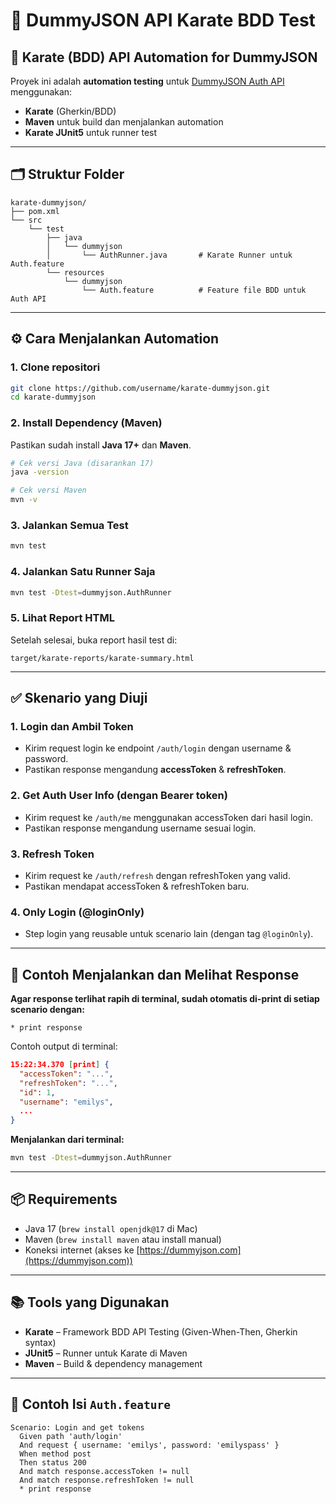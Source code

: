 # 🧪 DummyJSON API Karate BDD Test

## 🚀 Karate (BDD) API Automation for DummyJSON

Proyek ini adalah **automation testing** untuk [DummyJSON Auth API](https://dummyjson.com/docs/auth) menggunakan:

* **Karate** (Gherkin/BDD)
* **Maven** untuk build dan menjalankan automation
* **Karate JUnit5** untuk runner test

---

## 🗂️ Struktur Folder

```
karate-dummyjson/
├── pom.xml
└── src
    └── test
        ├── java
        │   └── dummyjson
        │       └── AuthRunner.java       # Karate Runner untuk Auth.feature
        └── resources
            └── dummyjson
                └── Auth.feature          # Feature file BDD untuk Auth API
```

---

## ⚙️ Cara Menjalankan Automation

### 1. **Clone repositori**

```bash
git clone https://github.com/username/karate-dummyjson.git
cd karate-dummyjson
```

### 2. **Install Dependency (Maven)**

Pastikan sudah install **Java 17+** dan **Maven**.

```bash
# Cek versi Java (disarankan 17)
java -version

# Cek versi Maven
mvn -v
```

### 3. **Jalankan Semua Test**

```bash
mvn test
```

### 4. **Jalankan Satu Runner Saja**

```bash
mvn test -Dtest=dummyjson.AuthRunner
```

### 5. **Lihat Report HTML**

Setelah selesai, buka report hasil test di:

```
target/karate-reports/karate-summary.html
```

---

## ✅ Skenario yang Diuji

### 1. **Login dan Ambil Token**

* Kirim request login ke endpoint `/auth/login` dengan username & password.
* Pastikan response mengandung **accessToken** & **refreshToken**.

### 2. **Get Auth User Info (dengan Bearer token)**

* Kirim request ke `/auth/me` menggunakan accessToken dari hasil login.
* Pastikan response mengandung username sesuai login.

### 3. **Refresh Token**

* Kirim request ke `/auth/refresh` dengan refreshToken yang valid.
* Pastikan mendapat accessToken & refreshToken baru.

### 4. **Only Login (@loginOnly)**

* Step login yang reusable untuk scenario lain (dengan tag `@loginOnly`).

---

## 📝 Contoh Menjalankan dan Melihat Response

**Agar response terlihat rapih di terminal, sudah otomatis di-print di setiap scenario dengan:**

```gherkin
* print response
```

Contoh output di terminal:

```json
15:22:34.370 [print] {
  "accessToken": "...",
  "refreshToken": "...",
  "id": 1,
  "username": "emilys",
  ...
}
```

**Menjalankan dari terminal:**

```bash
mvn test -Dtest=dummyjson.AuthRunner
```

---

## 📦 Requirements

* Java 17 (`brew install openjdk@17` di Mac)
* Maven (`brew install maven` atau install manual)
* Koneksi internet (akses ke [https://dummyjson.com](https://dummyjson.com))

---

## 📚 Tools yang Digunakan

* **Karate** – Framework BDD API Testing (Given-When-Then, Gherkin syntax)
* **JUnit5** – Runner untuk Karate di Maven
* **Maven** – Build & dependency management

---

## 📝 Contoh Isi `Auth.feature`

```gherkin
Scenario: Login and get tokens
  Given path 'auth/login'
  And request { username: 'emilys', password: 'emilyspass' }
  When method post
  Then status 200
  And match response.accessToken != null
  And match response.refreshToken != null
  * print response
```
